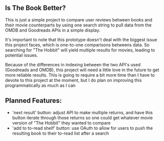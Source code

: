 ## Is The Book Better?

This is just a simple project to compare user reviews between books and their movie counterparts by using one search string
to pull data from the OMDB and Goodreads APIs in a simple display.

It's important to note that this prototype doesn't deal with the biggest issue this project faces, which is one-to-one 
comparisons betweens data. So searching for "The Hobbit" will yield multiple results for movies, leading to potential issues.

Because of the differences in indexing between the two API's used (Goodreads and OMDB), this project will need a little 
love in the future to get more reliable results. This is going to require a bit more time than I have to devote to this project
at the moment, but I do plan on improving this programmatically as much as I can 


## Planned Features:

* 'next result' button: adjust API to make multiple returns, and have this button iterate through those returns so one could get whatever movie version of "The Hobbit" they wanted to compare
* 'add to to-read shelf' button: use OAuth to allow for users to push the resulting book to their to-read list after a search
